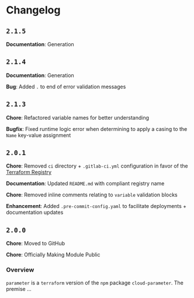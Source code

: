 # Changelog #

## `2.1.5` ##

**Documentation**: Generation

## `2.1.4` ##

**Documentation**: Generation

**Bug**: Added `.` to end of error validation messages

## `2.1.3` ##

**Chore**: Refactored variable names for better understanding

**Bugfix**: Fixed runtime logic error when determining to apply a casing to the `Name` key-value assignment

## `2.0.1` ##

**Chore**: Removed `ci` directory + `.gitlab-ci.yml` configuration in favor of the [Terraform Registry](https://registry.terraform.io/modules/iac-factory/parameter/local/2.0.0)

**Documentation**: Updated `README.md` with compliant registry name

**Chore**: Removed inline comments relating to `variable` validation blocks

**Enhancement**: Added `.pre-commit-config.yaml` to facilitate deployments + documentation updates

## `2.0.0` ##

**Chore**: Moved to GitHub

**Chore**: Officially Making Module Public

### Overview ###

`parameter` is a `terraform` version of the `npm` package `cloud-parameter`. The premise
...
